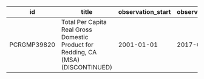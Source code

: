 | id          | title                                                                             | observation_start   | observation_end   |
|-------------|-----------------------------------------------------------------------------------|---------------------|-------------------|
| PCRGMP39820 | Total Per Capita Real Gross Domestic Product for Redding, CA (MSA) (DISCONTINUED) | 2001-01-01          | 2017-01-01        |